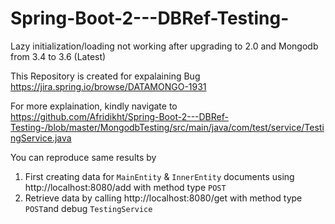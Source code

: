 # Spring-Boot-2---DBRef-Testing-
Lazy initialization/loading not working after upgrading to 2.0 and Mongodb from 3.4 to 3.6 (Latest)

This Repository is created for expalaining Bug https://jira.spring.io/browse/DATAMONGO-1931

For more explaination, kindly navigate to https://github.com/Afridikht/Spring-Boot-2---DBRef-Testing-/blob/master/MongodbTesting/src/main/java/com/test/service/TestingService.java

You can reproduce same results by 
1.  First creating data for `MainEntity` & `InnerEntity` documents using http://localhost:8080/add with method type `POST`
2.  Retrieve data by calling http://localhost:8080/get with method type `POST`and debug `TestingService`
